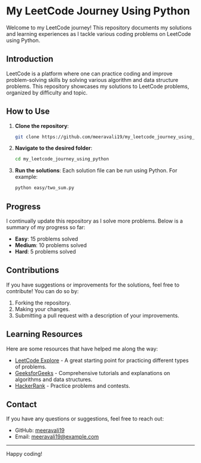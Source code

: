 # My LeetCode Journey Using Python

Welcome to my LeetCode journey! This repository documents my solutions and learning experiences as I tackle various coding problems on LeetCode using Python.

## Introduction

LeetCode is a platform where one can practice coding and improve problem-solving skills by solving various algorithm and data structure problems. This repository showcases my solutions to LeetCode problems, organized by difficulty and topic.

## How to Use

1. **Clone the repository**:
    ```sh
    git clone https://github.com/meeravali19/my_leetcode_journey_using_python.git
    ```
2. **Navigate to the desired folder**:
    ```sh
    cd my_leetcode_journey_using_python
    ```
3. **Run the solutions**:
    Each solution file can be run using Python. For example:
    ```sh
    python easy/two_sum.py
    ```

## Progress

I continually update this repository as I solve more problems. Below is a summary of my progress so far:

- **Easy**: 15 problems solved
- **Medium**: 10 problems solved
- **Hard**: 5 problems solved

## Contributions

If you have suggestions or improvements for the solutions, feel free to contribute! You can do so by:

1. Forking the repository.
2. Making your changes.
3. Submitting a pull request with a description of your improvements.

## Learning Resources

Here are some resources that have helped me along the way:

- [LeetCode Explore](https://leetcode.com/explore/) - A great starting point for practicing different types of problems.
- [GeeksforGeeks](https://www.geeksforgeeks.org/) - Comprehensive tutorials and explanations on algorithms and data structures.
- [HackerRank](https://www.hackerrank.com/domains/tutorials/10-days-of-javascript) - Practice problems and contests.

## Contact

If you have any questions or suggestions, feel free to reach out:

- GitHub: [meeravali19](https://github.com/meeravali19)
- Email: meeravali19@example.com

---

Happy coding!
